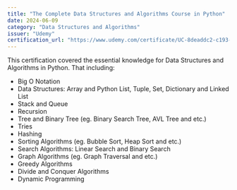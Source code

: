 ```yaml
---
title: "The Complete Data Structures and Algorithms Course in Python"
date: 2024-06-09
category: "Data Structures and Algorithms"
issuer: "Udemy"
certification_url: "https://www.udemy.com/certificate/UC-8deaddc2-c193-4add-a493-33c75d3afb64/"
---
```


This certification covered the essential knowledge for Data Structures and Algorithms in Python. That including:
   - Big O Notation
   - Data Structures: Array and Python List, Tuple, Set, Dictionary and Linked List
   - Stack and Queue
   - Recursion
   - Tree and Binary Tree (eg. Binary Search Tree, AVL Tree and etc.)
   - Tries
   - Hashing
   - Sorting Algorithms (eg. Bubble Sort, Heap Sort and etc.)
   - Search Algorithms: Linear Search and Binary Search
   - Graph Algorithms (eg. Graph Traversal and etc.)
   - Greedy Algorithms
   - Divide and Conquer Algorithms
   - Dynamic Programming